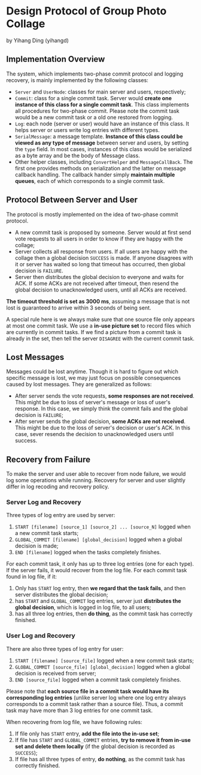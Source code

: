 # Design Protocol of Group Photo Collage

by Yihang Ding (yihangd)

## Implementation Overview

The system, which implements two-phase commit protocol and logging recovery, is mainly implemented by the following classes:
- `Server` and `UserNode`: classes for main server and users, respectively;
- `Commit`: class for a single commit task. Server would **create one instance of this class for a single commit task**. This class implements all procedures for two-phase commit. Please note the commit task would be a new commit task or a old one restored from logging.
- `Log`: each node (server or user) would have an instance of this class. It helps server or users write log entries with different types.
- `SerialMessage`: a message template. **Instance of this class could be viewed as any type of message** between server and users, by setting the `type` field. In most cases, instances of this class would be serialized as a byte array and be the body of Message class.
- Other helper classes, including `ConvertHelper` and `MessageCallBack`. The first one provides methods on serialization and the latter on message callback handling. The callback hander simply **maintain multiple queues**, each of which corresponds to a single commit task.

## Protocol Between Server and User

The protocol is mostly implemented on the idea of two-phase commit protocol.

- A new commit task is proposed by someone. Server would at first send vote requests to all users in order to know if they are happy with the collage;
- Server collects all response from users. If all users are happy with the collage then a global decision `SUCCESS` is made. If anyone disagrees with it or server has waited so long that timeout has occurred, then global decision is `FAILURE`.
- Server then distributes the global decision to everyone and waits for ACK. If some ACKs are not received after timeout, then resend the global decision to unacknowledged users, until all ACKs are received.

**The timeout threshold is set as 3000 ms**, assuming a message that is not lost is guaranteed to arrive within 3 seconds of being sent.

A special rule here is we always make sure that one source file only appears at most one commit task. We use a **in-use picture set** to record files which are currently in commit tasks. If we find a picture from a commit task is  already in the set, then tell the server `DISAGREE` with the current commit task.

## Lost Messages

Messages could be lost anytime. Though it is hard to figure out which specific message is lost, we may just focus on possible consequences caused by lost messages. They are generalized as follows:

- After server sends the vote requests, **some responses are not received**. This might be due to loss of server's message or loss of user's response. In this case, we simply think the commit fails and the global decision is `FAILURE`;
- After server sends the global decision, **some ACKs are not received**. This might be due to the loss of server's decision or user's ACK. In this case, sever resends the decision to unacknowledged users until success.

## Recovery from Failure

To make the server and user able to recover from node failure, we would log some operations while running. Recovery for server and user slightly differ in log recoding and recovery policy.

### Server Log and Recovery

Three types of log entry are used by server:
1. `START [filename] [source_1] [source_2] ... [source_N]` logged when a new commit task starts;
2. `GLOBAL_COMMIT [filename] [global_decision]` logged when a global decision is made;
3. `END [filename]` logged when the tasks completely finishes.

For each commit task, it only has up to three log entries (one for each type). If the server fails, it would recover from the log file. For each commit task found in log file, if it:
1. Only has `START` log entry, then **we regard that the task fails**, and then server distributes the global decision;
2. has `START` and `GLOBAL_COMMIT` log entries, server just **distributes the global decision**, which is logged in log file, to all users;
3. has all three log entries, then **do thing**, as the commit task has correctly finished.

### User Log and Recovery 

There are also three types of log entry for user:
1. `START [filename] [source_file]` logged when a new commit task starts;
2. `GLOBAL_COMMIT [source_file] [global_decision]` logged when a global decision is received from server;
3. `END [source_file]` logged when a commit task completely finishes.

Please note that **each source file in a commit task would have its corresponding log entries** (unlike server log where one log entry always corresponds to a commit task rather than a source file). Thus, a commit task may have more than 3 log entries for one commit task. 

When recovering from log file, we have following rules:
 
1. If file only has `START` entry, **add the file into the in-use set**;
2. If file has `START` and `GLOBAL_COMMIT` entries, **try to remove it from in-use set and delete them locally** (if the global decision is recorded as `SUCCESS`);
3. If file has all three types of entry, **do nothing**, as the commit task has correctly finished.

